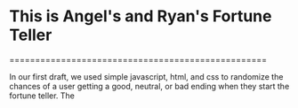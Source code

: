 <h1>This is Angel's and Ryan's Fortune Teller</h1>
==================================================
<p>In our first draft, we used simple javascript, html, and css to randomize the chances of a user getting a good, neutral, or bad ending when they start the fortune teller. The</p>
